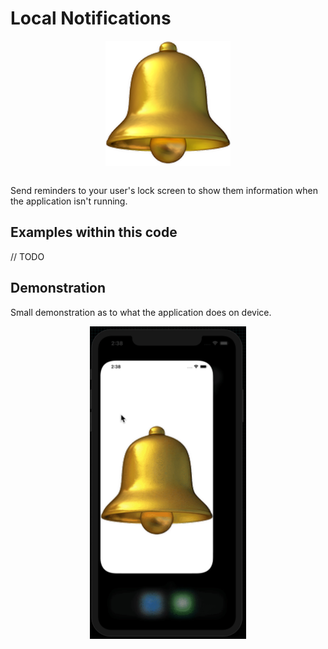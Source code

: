 # Local Notifications
<p align="center">
  <img src="demo/app-icon.png " alt="Local Notifications application icon"
	  title="Instafilter application icon" align="center" width="200" height="200" />
</p>
</br>
Send reminders to your user's lock screen to show them information when the application isn't running.

## Examples within this code
// TODO

## Demonstration
Small demonstration as to what the application does on device.
</br>
<p align="center">
<img src="demo/local-notifications.gif" alt="Local Notifications demonstration"
	title="Local Notifications demonstration" width="250" height="500" />
</p>
